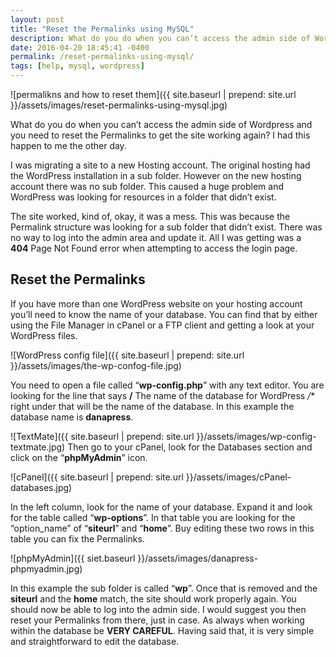 ```yaml
---
layout: post
title: "Reset the Permalinks using MySQL"
description: What do you do when you can’t access the admin side of Wordpress and you need to reset the Permalinks to get the site working again?
date: 2016-04-20 18:45:41 -0400
permalink: /reset-permalinks-using-mysql/
tags: [help, mysql, wordpress]
---
```


![permalikns and how to reset them]({{ site.baseurl | prepend: site.url }}/assets/images/reset-permalinks-using-mysql.jpg)

What do you do when you can’t access the admin side of Wordpress and you need to reset the Permalinks to get the site working again? I had this happen to me the other day.<!--more-->

I was migrating a site to a new Hosting account. The original hosting had the WordPress installation in a sub folder. However on the new hosting account there was no sub folder. This caused a huge problem and WordPress was looking for resources in a folder that didn’t exist.

The site worked, kind of, okay, it was a mess. This was because the Permalink structure was looking for a sub folder that didn’t exist. There was no way to log into the admin area and update it. All I was getting was a **404** Page Not Found error when attempting to access the login page.

## Reset the Permalinks

If you have more than one WordPress website on your hosting account you’ll need to know the name of your database. You can find that by either using the File Manager in cPanel or a FTP client and getting a look at your WordPress files.

![WordPress config file]({{ site.baseurl | prepend: site.url }}/assets/images/the-wp-confog-file.jpg)

You need to open a file called “**wp-config.php**” with any text editor. You are looking for the line that says **/** The name of the database for WordPress */** right under that will be the name of the database. In this example the database name is **danapress**.

![TextMate]({{ site.baseurl | prepend: site.url }}/assets/images/wp-config-textmate.jpg)
Then go to your cPanel, look for the Databases section and click on the “**phpMyAdmin**” icon.

![cPanel]({{ site.baseurl | prepend: site.url }}/assets/images/cPanel-databases.jpg)

In the left column, look for the name of your database. Expand it and look for the table called “**wp-options**”. In that table you are looking for the “option_name” of “**siteurl**” and “**home**”. Buy editing these two rows in this table you can fix the Permalinks.

![phpMyAdmin]({{ siet.baseurl }}/assets/images/danapress-phpmyadmin.jpg)

In this example the sub folder is called “**wp**”. Once that is removed and the **siteurl** and the **home** match, the site should work properly again.
You should now be able to log into the admin side. I would suggest you then reset your Permalinks from there, just in case.
As always when working within the database be **VERY CAREFUL**. Having said that, it is very simple and straightforward to edit the database.